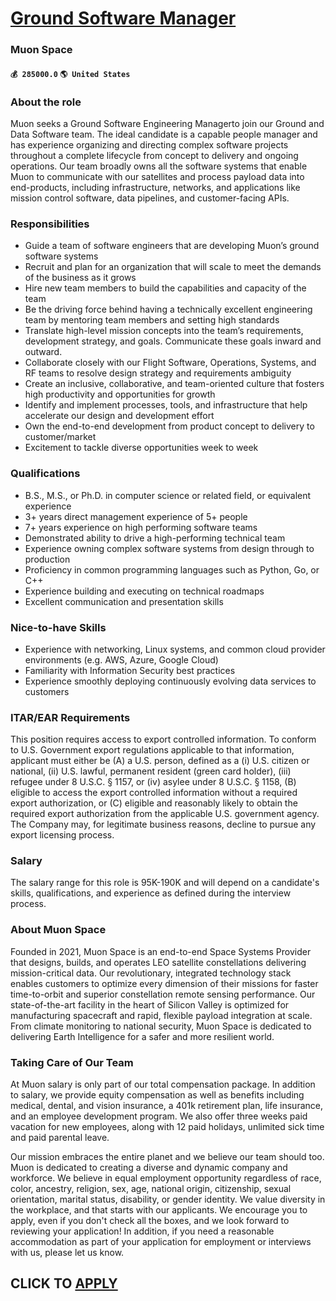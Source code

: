 # [Ground Software Manager](https://www.remotewlb.com/apply/ground-software-manager)  
### Muon Space  
#### `💰 285000.0` `🌎 United States`  

### About the role

Muon seeks a Ground Software Engineering Managerto join our Ground and Data Software team. The ideal candidate is a capable people manager and has experience organizing and directing complex software projects throughout a complete lifecycle from concept to delivery and ongoing operations. Our team broadly owns all the software systems that enable Muon to communicate with our satellites and process payload data into end-products, including infrastructure, networks, and applications like mission control software, data pipelines, and customer-facing APIs.

### Responsibilities

  * Guide a team of software engineers that are developing Muon’s ground software systems
  * Recruit and plan for an organization that will scale to meet the demands of the business as it grows
  * Hire new team members to build the capabilities and capacity of the team
  * Be the driving force behind having a technically excellent engineering team by mentoring team members and setting high standards
  * Translate high-level mission concepts into the team’s requirements, development strategy, and goals. Communicate these goals inward and outward.
  * Collaborate closely with our Flight Software, Operations, Systems, and RF teams to resolve design strategy and requirements ambiguity
  * Create an inclusive, collaborative, and team-oriented culture that fosters high productivity and opportunities for growth
  * Identify and implement processes, tools, and infrastructure that help accelerate our design and development effort
  * Own the end-to-end development from product concept to delivery to customer/market
  * Excitement to tackle diverse opportunities week to week

### Qualifications

  * B.S., M.S., or Ph.D. in computer science or related field, or equivalent experience
  * 3+ years direct management experience of 5+ people
  * 7+ years experience on high performing software teams
  * Demonstrated ability to drive a high-performing technical team
  * Experience owning complex software systems from design through to production
  * Proficiency in common programming languages such as Python, Go, or C++
  * Experience building and executing on technical roadmaps
  * Excellent communication and presentation skills

### Nice-to-have Skills

  * Experience with networking, Linux systems, and common cloud provider environments (e.g. AWS, Azure, Google Cloud)
  * Familiarity with Information Security best practices
  * Experience smoothly deploying continuously evolving data services to customers

###  **ITAR/EAR Requirements**

This position requires access to export controlled information. To conform to U.S. Government export regulations applicable to that information, applicant must either be (A) a U.S. person, defined as a (i) U.S. citizen or national, (ii) U.S. lawful, permanent resident (green card holder), (iii) refugee under 8 U.S.C. § 1157, or (iv) asylee under 8 U.S.C. § 1158, (B) eligible to access the export controlled information without a required export authorization, or (C) eligible and reasonably likely to obtain the required export authorization from the applicable U.S. government agency. The Company may, for legitimate business reasons, decline to pursue any export licensing process.

###  **Salary**

The salary range for this role is 95K-190K and will depend on a candidate's skills, qualifications, and experience as defined during the interview process.

### About Muon Space

Founded in 2021, Muon Space is an end-to-end Space Systems Provider that designs, builds, and operates LEO satellite constellations delivering mission-critical data. Our revolutionary, integrated technology stack enables customers to optimize every dimension of their missions for faster time-to-orbit and superior constellation remote sensing performance. Our state-of-the-art facility in the heart of Silicon Valley is optimized for manufacturing spacecraft and rapid, flexible payload integration at scale. From climate monitoring to national security, Muon Space is dedicated to delivering Earth Intelligence for a safer and more resilient world.

### Taking Care of Our Team

At Muon salary is only part of our total compensation package. In addition to salary, we provide equity compensation as well as benefits including medical, dental, and vision insurance, a 401k retirement plan, life insurance, and an employee development program. We also offer three weeks paid vacation for new employees, along with 12 paid holidays, unlimited sick time and paid parental leave.

Our mission embraces the entire planet and we believe our team should too. Muon is dedicated to creating a diverse and dynamic company and workforce. We believe in equal employment opportunity regardless of race, color, ancestry, religion, sex, age, national origin, citizenship, sexual orientation, marital status, disability, or gender identity. We value diversity in the workplace, and that starts with our applicants. We encourage you to apply, even if you don't check all the boxes, and we look forward to reviewing your application! In addition, if you need a reasonable accommodation as part of your application for employment or interviews with us, please let us know.

  
## CLICK TO [APPLY](https://www.remotewlb.com/apply/ground-software-manager)


